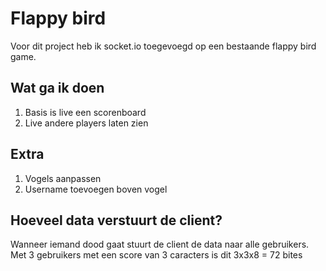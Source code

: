 # Flappy bird
Voor dit project heb ik socket.io toegevoegd op een bestaande flappy bird game.

## Wat ga ik doen
1. Basis is live een scorenboard
2. Live andere players laten zien

## Extra
1. Vogels aanpassen
2. Username toevoegen boven vogel

## Hoeveel data verstuurt de client?
Wanneer iemand dood gaat stuurt de client de data naar alle gebruikers. Met 3 gebruikers met een score van 3 caracters is dit 3x3x8 = 72 bites

